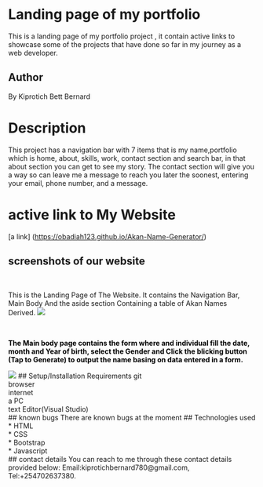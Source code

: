 # Landing page of my portfolio
This is a landing page of my portfolio project , it contain active links to showcase some of the projects that have done so far in my journey as a web developer.
## Author
By Kiprotich Bett Bernard
# Description
This project has a navigation bar with 7 items that is my name,portfolio which is home, about, skills, work, contact section and search bar, in that about section you can get to see my story.
The contact section will give you a  way so can leave me a message to reach you later the soonest, entering your email, phone number, and a message.
# active link to My Website
[a link] (https://obadiah123.github.io/Akan-Name-Generator/)
## screenshots of our website
<p>&nbsp;</p>
This is the Landing Page of The Website. It contains the Navigation Bar, Main Body And the aside section Containing a table of Akan Names Derived.
<image src= "assets/images/landing.png">
<p>&nbsp;</p>
<p style="color:black; font-weight:700;">The Main body page contains the form where and individual fill the date, month and Year of birth, select the Gender and Click the blicking button (Tap to Generate) to output the name basing on data entered in a form.</p>
<image src= "assets/images/mainpage.png">
## Setup/Installation Requirements
git <br>
browser <br>
internet <br>
a PC <br>
text Editor(Visual Studio) <br>
## known bugs
There are known bugs at the moment
## Technologies used <br>
* HTML <br>
* CSS <br>
* Bootstrap <br>
* Javascript <br>
## contact details
You can reach to me through these contact details provided below: Email:kiprotichbernard780@gmail.com, Tel:+254702637380.
